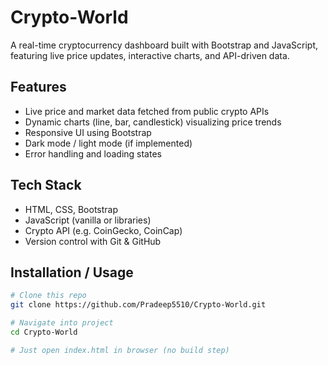 # Crypto-World

A real-time cryptocurrency dashboard built with Bootstrap and JavaScript, featuring live price updates, interactive charts, and API-driven data.

## Features

- Live price and market data fetched from public crypto APIs  
- Dynamic charts (line, bar, candlestick) visualizing price trends  
- Responsive UI using Bootstrap  
- Dark mode / light mode (if implemented)  
- Error handling and loading states  

## Tech Stack

- HTML, CSS, Bootstrap  
- JavaScript (vanilla or libraries)  
- Crypto API (e.g. CoinGecko, CoinCap)   
- Version control with Git & GitHub  

## Installation / Usage

```bash
# Clone this repo
git clone https://github.com/Pradeep5510/Crypto-World.git

# Navigate into project
cd Crypto-World

# Just open index.html in browser (no build step)
